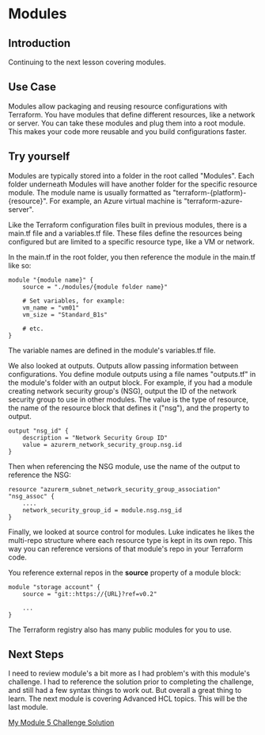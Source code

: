 # Modules

## Introduction

Continuing to the next lesson covering modules.

## Use Case

Modules allow packaging and reusing resource configurations with Terraform. You have modules that define different resources, like a network or server. You can take these modules and plug them into a root module. This makes your code more reusable and you build configurations faster.

## Try yourself

Modules are typically stored into a folder in the root called "Modules". Each folder underneath Modules will have another folder for the specific resource module. The module name is usually formatted as "terraform-{platform}-{resource}". For example, an Azure virtual machine is "terraform-azure-server".

Like the Terraform configuration files built in previous modules, there is a main.tf file and a variables.tf file. These files define the resources being configured but are limited to a specific resource type, like a VM or network.

In the main.tf in the root folder, you then reference the module in the main.tf like so:

```
module "{module name}" {
    source = "./modules/{module folder name}"

    # Set variables, for example:
    vm_name = "vm01"
    vm_size = "Standard_B1s"

    # etc.
}
```

The variable names are defined in the module's variables.tf file.

We also looked at outputs. Outputs allow passing information between configurations. You define module outputs using a file names "outputs.tf" in the module's folder with an output block. For example, if you had a module creating network security group's (NSG), output the ID of the network security group to use in other modules. The value is the type of resource, the name of the resource block that defines it ("nsg"), and the property to output.

```
output "nsg_id" {
    description = "Network Security Group ID"
    value = azurerm_network_security_group.nsg.id
}
```

Then when referencing the NSG module, use the name of the output to reference the NSG:

```
resource "azurerm_subnet_network_security_group_association" "nsg_assoc" {
    ....
    network_security_group_id = module.nsg.nsg_id
}
```

Finally, we looked at source control for modules. Luke indicates he likes the multi-repo structure where each resource type is kept in its own repo. This way you can reference versions of that module's repo in your Terraform code.

You reference external repos in the **source** property of a module block:

```
module "storage account" {
    source = "git::https://{URL}?ref=v0.2"

    ...
}
```

The Terraform registry also has many public modules for you to use.

## Next Steps

I need to review module's a bit more as I had problem's with this module's challenge. I had to reference the solution prior to completing the challenge, and still had a few syntax things to work out. But overall a great thing to learn. The next module is covering Advanced HCL topics. This will be the last module.

[My Module 5 Challenge Solution](https://github.com/JeffBrownTech/terraform_learning/tree/main/cloudskills_terraform-on-azure/05-Modules)
